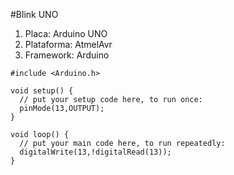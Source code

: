 #Blink UNO
1. Placa: Arduino UNO 
2. Plataforma: AtmelAvr
3. Framework: Arduino

```
#include <Arduino.h>

void setup() {
  // put your setup code here, to run once:
  pinMode(13,OUTPUT);
}

void loop() {
  // put your main code here, to run repeatedly:
  digitalWrite(13,!digitalRead(13));
}
```
